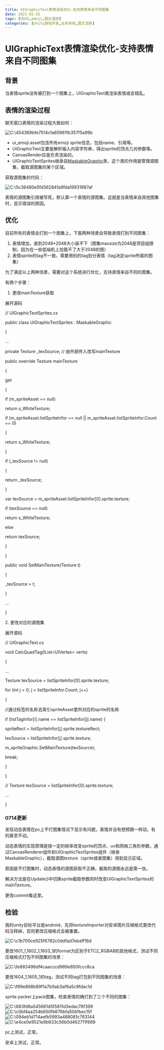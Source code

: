 ```yaml
---
title: UIGraphicText表情渲染优化-支持表情来自不同图集
date: 2021-02-25
tags: [UGUI,emoji,图文混排]
categories: [Unity游戏开发,业务系统,图文混排]
---
```


<!-- more -->


# UIGraphicText表情渲染优化-支持表情来自不同图集

## 背景

当表情sprite没有被打到一个图集上，UIGraphicText类渲染表情或会错乱。

## 表情的渲染过程

聊天窗口表情的渲染过程大致如何：

![C:\\454369bfe7514cfa65961fb357f5a99b](UGUIText组件实现图文混排——项目优化/620aa9915773654e87c2ed8201b32736.png)

-   ui_emoji.asset包含所有emoji sprite信息，包括name、引用等。
-   UIGraphicText主要是解析输入内容字符串，得出sprite的顶点几何参数等。
-   CanvasRender应是负责渲染的。
-   UIGraphicTextSprites继承自[MaskableGraphic](https://docs.unity.cn/cn/current/ScriptReference/UI.MaskableGraphic.html)类，这个类的作用是管理源图集，截取源图集的某个区域。

获取源图集的代码：

![C:\\5c36480e5fd362841a9fda19931987af](UGUIText组件实现图文混排——项目优化/78a230605169741abf7b42ea9cf32942.tmp)

表情的源图集引用被写死，默认第一个表情的源图集。这就是当表情来自其他图集时，显示错误的原因。

## 优化

目前所有的表情会打到一个图集上，下面两种场景会导致表情打到不同图集：

1.  表情增加，直到2048\*2048大小装不下（图集maxsize为2048是项目组限制，因为在一些低端机上加载不了大于2048的图）
2.  表情sprite的tag不一致，需要用别的tag划分表情（tag决定sprite所属的图集）

为了满足以上两种场景，需要对这个系统进行优化，支持表情来自不同的图集。

有两个步骤：

1.  更改mainTexture获取

展开源码

// UIGraphicTextSprites.cs

public class UIGraphicTextSprites : MaskableGraphic

{

...

private Texture \_texSource; // 由外部传入改写mainTexture

public override Texture mainTexture

{

get

{

if (m_spriteAsset == null)

return s_WhiteTexture;

if (m_spriteAsset.listSpriteInfor == null \|\| m_spriteAsset.listSpriteInfor.Count == 0)

{

return s_WhiteTexture;

}

if (_texSource != null)

{

return \_texSource;

}

var texSource = m_spriteAsset.listSpriteInfor[0].sprite.texture;

if (texSource == null)

return s_WhiteTexture;

else

return texSource;

}

}

public void SetMainTexture(Texture t)

{

\_texSource = t;

}

...

}

2\. 更改对应的源图集

展开源码

// UIGraphicText.cs

void CalcQuadTag(IList\<UIVertex\> verts)

{

...

Texture texSource = listSpriteInfor[0].sprite.texture;

for (int j = 0; j \< listSpriteInfor.Count; j++)

{

//通过标签的名称去索引spriteAsset里所对应的sprite的名称

if (listTagInfor[i].name == listSpriteInfor[j].name) {

spriteRect = listSpriteInfor[j].sprite.textureRect;

texSource = listSpriteInfor[j].sprite.texture;

m_spriteGraphic.SetMainTexture(texSource);

break;

}

}

// Texture texSource = listSpriteInfor[0].sprite.texture;

...

}


### 0714更新

发现动态表情在pc上不打图集情况下显示有问题，表情并没有想预期一样动，有的甚至不动。

动态表情的实现原理是按一定的帧率改变sprite的顶点、uv和网格三角形参数，通过CanvasRenderer组件和UIGraphicTextSprites组件（继承MaskableGraphic），截取源图texture（sprite或者图集）得到显示区域。

原因是不打图集时，动态表情的源图获取不正确，截取的源图永远是第一张。

解决方法是在Update()中切换sprite截取参数同时改变UIGraphicTextSprites的mainTexture。

更改commit看这里。

## 检验

我的unity目标平台是android，先将textureImporter对安卓图片压缩格式更改代码注释掉，否则更改压缩格式会被重置。

![C:\\c1b700ce925f6782c0ddfad7ebaff16d](UGUIText组件实现图文混排——项目优化/3dbde81dd90a3504f493adc0aeb348f5.tmp)

更改1601_1,1602_1,1603_1的format为区别于ETC2_RGBA8的其他格式，测试不同压缩格式打包不同图集的场景：

![C:\\fe883496df4caacccd989e850fccc8ca](UGUIText组件实现图文混排——项目优化/03742e0b64e62e87941c5ff8441ee88a.tmp)

更改1604_1,1605_1的tag，测试不同tag打包到不同图集的场景：

![C:\\f99e868b89f1a7b9ab3af6a5c9fdac1d](UGUIText组件实现图文混排——项目优化/c9e62ff06615ff8ab9ab1b914721f146.tmp)

sprite packer上pack图集，检查表情的确打到了三个不同的图集：

![C:\\883fd9a545661d5f5811d3edac78f399](UGUIText组件实现图文混排——项目优化/10e1096586b53ed9f944e9d5101c4241.tmp)![C:\\c0bf4aa254b650fb676bfa50bfbec15f](UGUIText组件实现图文混排——项目优化/dc44a3625ccf585467173a0f9a8e574f.tmp) ![C:\\094eb1d714aefb5993a488081c763144](UGUIText组件实现图文混排——项目优化/1b0894421887907ac78332cb31b81eca.tmp) ![C:\\e4ce0e9521e9b633c56b0d462711f669](UGUIText组件实现图文混排——项目优化/ceb2cc566e9ddb1db29fc8a826ecd3a1.tmp)

pc上测试，正常。

安卓上测试，正常。
